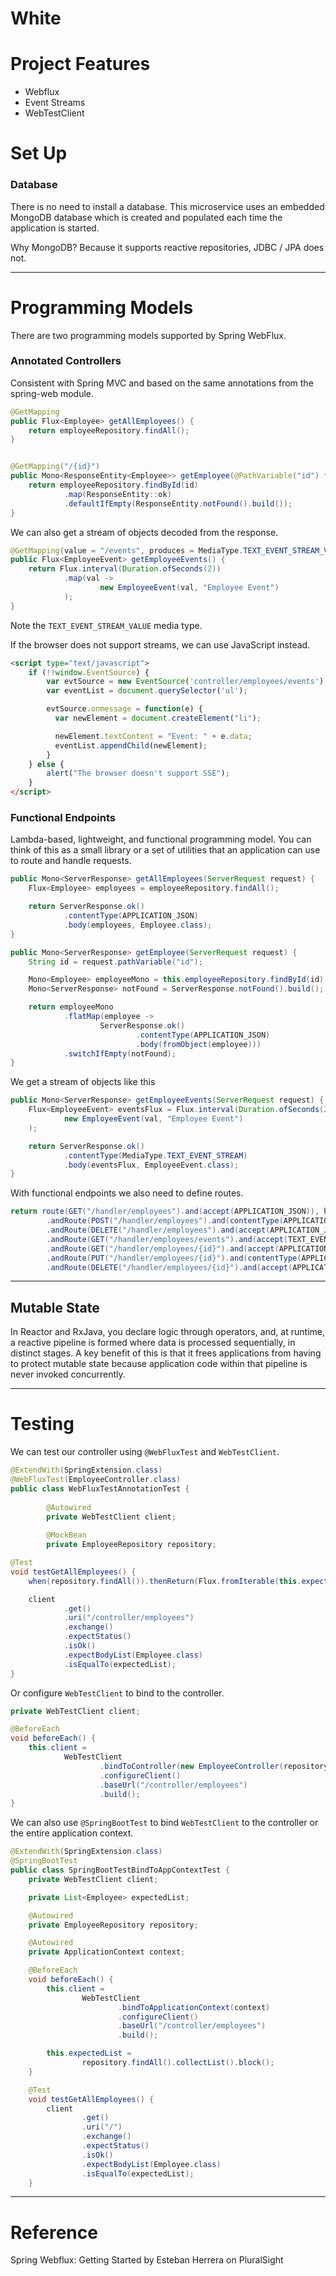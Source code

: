 # White

# Project Features

* Webflux
* Event Streams
* WebTestClient

# Set Up

### Database

There is no need to install a database. This microservice uses an embedded MongoDB
database which is created and populated each time the application is started.

Why MongoDB? Because it supports reactive repositories, JDBC / JPA does not.

---

# Programming Models

There are two programming models supported by Spring WebFlux.

### Annotated Controllers

Consistent with Spring MVC and based on the same annotations from the spring-web module.

~~~java
@GetMapping
public Flux<Employee> getAllEmployees() {
    return employeeRepository.findAll();
}


@GetMapping("/{id}")
public Mono<ResponseEntity<Employee>> getEmployee(@PathVariable("id") final String id) {
    return employeeRepository.findById(id)
            .map(ResponseEntity::ok)
            .defaultIfEmpty(ResponseEntity.notFound().build());
}
~~~

We can also get a stream of objects decoded from the response.

~~~java
@GetMapping(value = "/events", produces = MediaType.TEXT_EVENT_STREAM_VALUE)
public Flux<EmployeeEvent> getEmployeeEvents() {
    return Flux.interval(Duration.ofSeconds(2))
            .map(val ->
                    new EmployeeEvent(val, "Employee Event")
            );
}
~~~

Note the `TEXT_EVENT_STREAM_VALUE` media type.

If the browser does not support streams, we can use JavaScript instead.

~~~html
<script type="text/javascript">
    if (!!window.EventSource) {
        var evtSource = new EventSource('controller/employees/events'); //http://localhost:8071/index.html
        var eventList = document.querySelector('ul');

        evtSource.onmessage = function(e) {
          var newElement = document.createElement("li");

          newElement.textContent = "Event: " + e.data;
          eventList.appendChild(newElement);
        }
    } else {
        alert("The browser doesn't support SSE");
    }
</script>
~~~


### Functional Endpoints

Lambda-based, lightweight, and functional programming model. You can think of this 
as a small library or a set of utilities that an application can use to route and 
handle requests.

~~~java
public Mono<ServerResponse> getAllEmployees(ServerRequest request) {
    Flux<Employee> employees = employeeRepository.findAll();

    return ServerResponse.ok()
            .contentType(APPLICATION_JSON)
            .body(employees, Employee.class);
}

public Mono<ServerResponse> getEmployee(ServerRequest request) {
    String id = request.pathVariable("id");

    Mono<Employee> employeeMono = this.employeeRepository.findById(id);
    Mono<ServerResponse> notFound = ServerResponse.notFound().build();

    return employeeMono
            .flatMap(employee ->
                    ServerResponse.ok()
                            .contentType(APPLICATION_JSON)
                            .body(fromObject(employee)))
            .switchIfEmpty(notFound);
}
~~~

We get a stream of objects like this 

~~~java
public Mono<ServerResponse> getEmployeeEvents(ServerRequest request) {
    Flux<EmployeeEvent> eventsFlux = Flux.interval(Duration.ofSeconds(2)).map(val ->
            new EmployeeEvent(val, "Employee Event")
    );

    return ServerResponse.ok()
            .contentType(MediaType.TEXT_EVENT_STREAM)
            .body(eventsFlux, EmployeeEvent.class);
}
~~~

With functional endpoints we also need to define routes. 

~~~java
return route(GET("/handler/employees").and(accept(APPLICATION_JSON)), handler::getAllEmployees)
        .andRoute(POST("/handler/employees").and(contentType(APPLICATION_JSON)), handler::saveEmployee)
        .andRoute(DELETE("/handler/employees").and(accept(APPLICATION_JSON)), handler::deleteAllEmployees)
        .andRoute(GET("/handler/employees/events").and(accept(TEXT_EVENT_STREAM)), handler::getEmployeeEvents)
        .andRoute(GET("/handler/employees/{id}").and(accept(APPLICATION_JSON)), handler::getEmployee)
        .andRoute(PUT("/handler/employees/{id}").and(contentType(APPLICATION_JSON)), handler::updateEmployee)
        .andRoute(DELETE("/handler/employees/{id}").and(accept(APPLICATION_JSON)), handler::deleteEmployee);
~~~

---

## Mutable State

In Reactor and RxJava, you declare logic through operators, and, at runtime, a reactive 
pipeline is formed where data is processed sequentially, in distinct stages. A key benefit 
of this is that it frees applications from having to protect mutable state because 
application code within that pipeline is never invoked concurrently.

---

# Testing

We can test our controller using `@WebFluxTest` and `WebTestClient`.

~~~java
@ExtendWith(SpringExtension.class)
@WebFluxTest(EmployeeController.class)
public class WebFluxTestAnnotationTest {
    
        @Autowired
        private WebTestClient client;
        
        @MockBean
        private EmployeeRepository repository;
~~~

~~~java
@Test
void testGetAllEmployees() {
    when(repository.findAll()).thenReturn(Flux.fromIterable(this.expectedList));

    client
            .get()
            .uri("/controller/employees")
            .exchange()
            .expectStatus()
            .isOk()
            .expectBodyList(Employee.class)
            .isEqualTo(expectedList);
}
~~~

Or configure `WebTestClient` to bind to the controller.

~~~java
private WebTestClient client;
~~~

~~~java
@BeforeEach
void beforeEach() {
    this.client =
            WebTestClient
                    .bindToController(new EmployeeController(repository))
                    .configureClient()
                    .baseUrl("/controller/employees")
                    .build();
}
~~~

We can also use `@SpringBootTest` to bind `WebTestClient` to the controller or the entire application context.

~~~java
@ExtendWith(SpringExtension.class)
@SpringBootTest
public class SpringBootTestBindToAppContextTest {
    private WebTestClient client;

    private List<Employee> expectedList;

    @Autowired
    private EmployeeRepository repository;

    @Autowired
    private ApplicationContext context;

    @BeforeEach
    void beforeEach() {
        this.client =
                WebTestClient
                        .bindToApplicationContext(context)
                        .configureClient()
                        .baseUrl("/controller/employees")
                        .build();

        this.expectedList =
                repository.findAll().collectList().block();
    }

    @Test
    void testGetAllEmployees() {
        client
                .get()
                .uri("/")
                .exchange()
                .expectStatus()
                .isOk()
                .expectBodyList(Employee.class)
                .isEqualTo(expectedList);
    }
~~~

---

# Reference

Spring Webflux: Getting Started by Esteban Herrera on PluralSight

